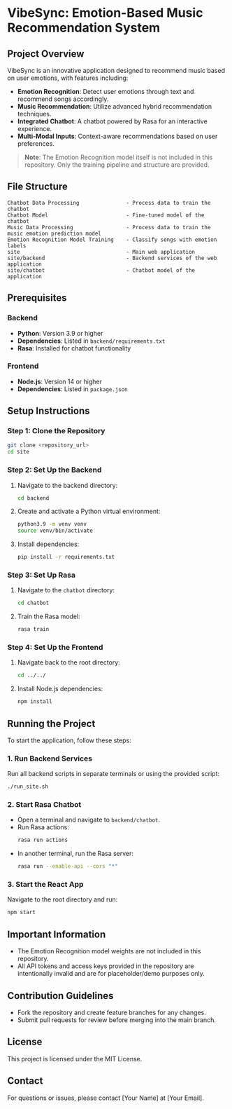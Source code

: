# VibeSync: Emotion-Based Music Recommendation System

## Project Overview
VibeSync is an innovative application designed to recommend music based on user emotions, with features including:
- **Emotion Recognition**: Detect user emotions through text and recommend songs accordingly.
- **Music Recommendation**: Utilize advanced hybrid recommendation techniques.
- **Integrated Chatbot**: A chatbot powered by Rasa for an interactive experience.
- **Multi-Modal Inputs**: Context-aware recommendations based on user preferences.

> **Note**: The Emotion Recognition model itself is not included in this repository. Only the training pipeline and structure are provided.

## File Structure
```
Chatbot Data Processing               - Process data to train the chatbot
Chatbot Model                         - Fine-tuned model of the chatbot
Music Data Processing                 - Process data to train the music emotion prediction model
Emotion Recognition Model Training    - Classify songs with emotion labels
site                                  - Main web application
site/backend                          - Backend services of the web application
site/chatbot                          - Chatbot model of the application
```

## Prerequisites

### Backend
- **Python**: Version 3.9 or higher
- **Dependencies**: Listed in `backend/requirements.txt`
- **Rasa**: Installed for chatbot functionality

### Frontend
- **Node.js**: Version 14 or higher
- **Dependencies**: Listed in `package.json`

## Setup Instructions

### Step 1: Clone the Repository
```bash
git clone <repository_url>
cd site
```

### Step 2: Set Up the Backend
1. Navigate to the backend directory:
   ```bash
   cd backend
   ```
2. Create and activate a Python virtual environment:
   ```bash
   python3.9 -m venv venv
   source venv/bin/activate
   ```
3. Install dependencies:
   ```bash
   pip install -r requirements.txt
   ```

### Step 3: Set Up Rasa
1. Navigate to the `chatbot` directory:
   ```bash
   cd chatbot
   ```
2. Train the Rasa model:
   ```bash
   rasa train
   ```

### Step 4: Set Up the Frontend
1. Navigate back to the root directory:
   ```bash
   cd ../../
   ```
2. Install Node.js dependencies:
   ```bash
   npm install
   ```

## Running the Project
To start the application, follow these steps:

### 1. Run Backend Services
Run all backend scripts in separate terminals or using the provided script:
```bash
./run_site.sh
```

### 2. Start Rasa Chatbot
- Open a terminal and navigate to `backend/chatbot`.
- Run Rasa actions:
  ```bash
  rasa run actions
  ```
- In another terminal, run the Rasa server:
  ```bash
  rasa run --enable-api --cors "*"
  ```

### 3. Start the React App
Navigate to the root directory and run:
```bash
npm start
```

## Important Information
- The Emotion Recognition model weights are not included in this repository.
- All API tokens and access keys provided in the repository are intentionally invalid and are for placeholder/demo purposes only.

## Contribution Guidelines
- Fork the repository and create feature branches for any changes.
- Submit pull requests for review before merging into the main branch.

## License
This project is licensed under the MIT License.

## Contact
For questions or issues, please contact [Your Name] at [Your Email].
